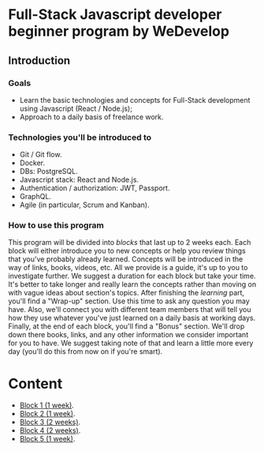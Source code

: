 # Full-Stack Javascript developer beginner program by WeDevelop

## Introduction

### Goals
- Learn the basic technologies and concepts for Full-Stack development using Javascript (React / Node.js);
- Approach to a daily basis of freelance work.

### Technologies you'll be introduced to

- Git / Git flow.
- Docker.
- DBs: PostgreSQL.
- Javascript stack: React and Node.js.
- Authentication / authorization: JWT, Passport.
- GraphQL.
- Agile (in particular, Scrum and Kanban).

### How to use this program
This program will be divided into _blocks_ that last up to 2 weeks each. Each block will either introduce you to new concepts
or help you review things that you've probably already learned. Concepts will be introduced in the way of links, books, videos, etc.
All we provide is a guide, it's up to you to investigate further. We suggest a duration for each block but take your time.
It's better to take longer and really learn the concepts rather than moving on with vague ideas about section's topics.
After finishing the _learning_ part, you'll find a "Wrap-up" section. Use this time to ask any question you may have. Also,
we'll connect you with different team members that will tell you how they use whatever you've just learned on a daily basis at working days. Finally, at the end of each block, you'll find a "Bonus" section. We'll drop down there books, links, and any other
information we consider important for you to have. We suggest taking note of that and learn a little more every day (you'll
do this from now on if you're smart).

# Content
- [Block 1 (1 week)](content/block-1/index.md).
- [Block 2 (1 week)](content/block-2/index.md).
- [Block 3 (2 weeks)](content/block-3/index.md).
- [Block 4 (2 weeks)](content/block-4/index.md).
- [Block 5 (1 week)](content/block-5/index.md).

